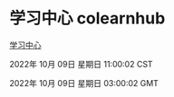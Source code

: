 # 学习中心 colearnhub
[学习中心](http://27.19.33.125:56308/colearnhub/)

2022年 10月 09日 星期日 11:00:02 CST

2022年 10月 09日 星期日 03:00:02 GMT
